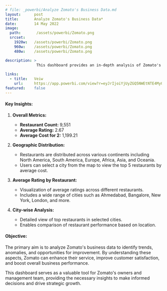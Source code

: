 ```yaml
---
# file: _powerbi/Analyze Zomato's Business Data.md
layout:      post
title:       Analyze Zomato's Business Data*
date:        14 May 2022
image:
  path:       /assets/powerbi/Zomato.png
  srcset:
    1920w:   /assets/powerbi/Zomato.png
    960w:    /assets/powerbi/Zomato.png
    480w:    /assets/powerbi/Zomato.png

description: >
              This dashboard provides an in-depth analysis of Zomato's restaurant data, helping to uncover hidden anomalies and accurately judge business performance. It includes key metrics and visualizations that offer insights into restaurant counts, ratings, and average costs across different regions.
  
links:
  - title:   Veiw
    url:     https://app.powerbi.com/view?r=eyJrIjoiYjUyZGQ5NWEtNTE4My00ZmEzLWIyNWEtZTVmN2NkOTgzZjYzIiwidCI6IjZiY2E4MzUxLTAxZDMtNDI1Mi04NWVhLWJkYThmOGQyMzViZCIsImMiOjl9
featured:    false
---
```

#### Key Insights:

1.  **Overall Metrics:**
    
    -   **Restaurant Count:** 9,551
    -   **Average Rating:** 2.67
    -   **Average Cost for 2:** 1,199.21
2.  **Geographic Distribution:**
    
    -   Restaurants are distributed across various continents including North America, South America, Europe, Africa, Asia, and Oceania.
    -   Users can select a city from the map to view the top 5 restaurants by average cost.
3.  **Average Rating by Restaurant:**
    
    -   Visualization of average ratings across different restaurants.
    -   Includes a wide range of cities such as Ahmedabad, Bangalore, New York, London, and more.
4.  **City-wise Analysis:**
    
    -   Detailed view of top restaurants in selected cities.
    -   Enables comparison of restaurant performance based on location.

#### Objective:

The primary aim is to analyze Zomato's business data to identify trends, anomalies, and opportunities for improvement. By understanding these aspects, Zomato can enhance their service, improve customer satisfaction, and boost overall business performance.

This dashboard serves as a valuable tool for Zomato's owners and management team, providing the necessary insights to make informed decisions and drive strategic growth.
